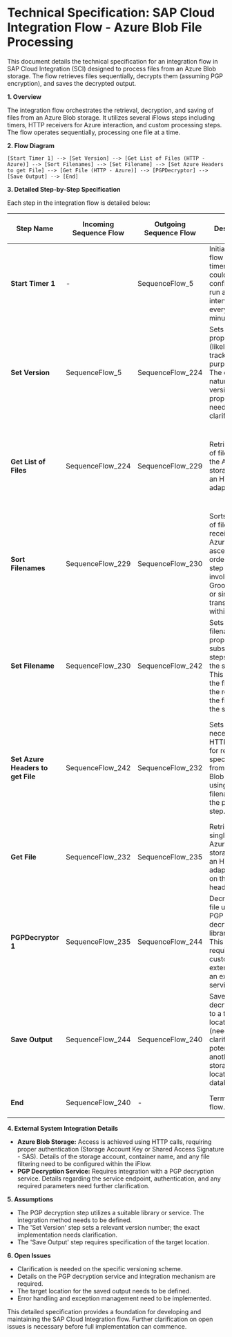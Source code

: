 # Technical Specification: SAP Cloud Integration Flow - Azure Blob File Processing

This document details the technical specification for an integration flow in SAP Cloud Integration (SCI) designed to process files from an Azure Blob storage.  The flow retrieves files sequentially, decrypts them (assuming PGP encryption), and saves the decrypted output.

**1. Overview**

The integration flow orchestrates the retrieval, decryption, and saving of files from an Azure Blob storage. It utilizes several iFlows steps including timers, HTTP receivers for Azure interaction, and custom processing steps.  The flow operates sequentially, processing one file at a time.

**2. Flow Diagram**

```
[Start Timer 1] --> [Set Version] --> [Get List of Files (HTTP - Azure)] --> [Sort Filenames] --> [Set Filename] --> [Set Azure Headers to get File] --> [Get File (HTTP - Azure)] --> [PGPDecryptor] --> [Save Output] --> [End]
```

**3. Detailed Step-by-Step Specification**

Each step in the integration flow is detailed below:


| Step Name                     | Incoming Sequence Flow | Outgoing Sequence Flow | Description                                                                                                                                                             | 3rd Party System Call | Properties Set                                      | Explanation of Properties                                                                          |
|---------------------------------|-------------------------|-------------------------|--------------------------------------------------------------------------------------------------------------------------------------------------------------------------|------------------------|----------------------------------------------------|-----------------------------------------------------------------------------------------------------|
| **Start Timer 1**              | -                        | SequenceFlow_5          | Initiates the flow using a timer.  This could be configured to run at specific intervals (e.g., every 5 minutes).                                                        | No                       | -                                                  | Triggers the start of the process based on a defined schedule.                                      |
| **Set Version**                | SequenceFlow_5           | SequenceFlow_224         | Sets a version property (likely for tracking purposes).  The exact nature of the version property needs further clarification.                                          | No                       | `version` property (Value needs clarification)         |  Stores a version number, potentially tied to the processed files or the flow execution itself.    |
| **Get List of Files**          | SequenceFlow_224         | SequenceFlow_229         | Retrieves a list of files from the Azure Blob storage using an HTTP adapter.                                                                                             | **Yes (Azure)**       |  Authentication Headers (Azure Storage Account Key/SAS), container name, potential file filter | Sends a request to Azure to fetch the list of files in a specified container; Requires proper authentication. |
| **Sort Filenames**             | SequenceFlow_229         | SequenceFlow_230         | Sorts the list of filenames received from Azure in ascending order.  This step likely involves a Groovy script or similar transformation within SCI.                         | No                       | -                                                  | Ensures files are processed in a defined order (e.g., chronological).                               |
| **Set Filename**                | SequenceFlow_230         | SequenceFlow_242         | Sets the filename property for subsequent steps, using the sorted list. This prepares the flow for the retrieval of the first file in the sorted list.                               | No                       | `filename` property (taken from sorted list)          |  Selects the next file from the sorted list for processing.                                        |
| **Set Azure Headers to get File** | SequenceFlow_242         | SequenceFlow_232         | Sets the necessary HTTP headers for retrieving a specific file from Azure Blob storage, using the filename set in the previous step.                                  | No                       |  Authentication Headers (Azure Storage Account Key/SAS),  `x-ms-range` (potentially), `filename` header,  |  Configures the HTTP request to download a particular file from the Azure container; Includes authentication and potentially range headers for partial downloads. |
| **Get File**                   | SequenceFlow_232         | SequenceFlow_235         | Retrieves a single file from Azure Blob storage using an HTTP adapter based on the set headers.                                                                                  | **Yes (Azure)**       | -                                                  | Downloads a specific file from Azure based on the provided filename and headers.                      |
| **PGPDecryptor 1**             | SequenceFlow_235         | SequenceFlow_244         | Decrypts the file using a PGP decryption library/service. This likely requires a custom extension or an external service call.                                                | **Yes (PGP Decryption Service)** | -                                                  |  Performs PGP decryption on the retrieved file.  The service details need further clarification.      |
| **Save Output**                 | SequenceFlow_244         | SequenceFlow_240         | Saves the decrypted file to a target location (needs further clarification - potentially another storage location or database).                                                | No                       | -                                                  |  Persists the decrypted file to a specified destination.                                          |
| **End**                         | SequenceFlow_240         | -                        | Terminates the flow.                                                                                                                                                      | No                       | -                                                  |  Signals the completion of the process.                                                          |


**4. External System Integration Details**

* **Azure Blob Storage:**  Access is achieved using HTTP calls, requiring proper authentication (Storage Account Key or Shared Access Signature - SAS).  Details of the storage account, container name, and any file filtering need to be configured within the iFlow.
* **PGP Decryption Service:** Requires integration with a PGP decryption service.  Details regarding the service endpoint, authentication, and any required parameters need further clarification.

**5.  Assumptions**

* The PGP decryption step utilizes a suitable library or service. The integration method needs to be defined.
*  The 'Set Version' step sets a relevant version number; the exact implementation needs clarification.
* The 'Save Output' step requires specification of the target location.

**6. Open Issues**

* Clarification is needed on the specific versioning scheme.
* Details on the PGP decryption service and integration mechanism are required.
* The target location for the saved output needs to be defined.
* Error handling and exception management need to be implemented.


This detailed specification provides a foundation for developing and maintaining the SAP Cloud Integration flow.  Further clarification on open issues is necessary before full implementation can commence.
